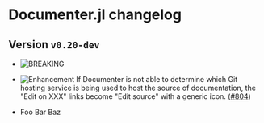 # Documenter.jl changelog

## Version `v0.20-dev`

* ![BREAKING][badge-breaking]

* ![Enhancement][badge-enhancement] If Documenter is not able to determine which Git hosting service is being used to host the source of documentation, the "Edit on XXX" links become "Edit source" with a generic icon. ([#804][github-804])

[github-804]: https://github.com/JuliaDocs/Documenter.jl/pull/804

* Foo Bar Baz

[badge-breaking]: https://img.shields.io/badge/BREAKING-red.svg
[badge-feature]: https://img.shields.io/badge/feature-blue.svg
[badge-enhancement]: https://img.shields.io/badge/enhancement-lightblue.svg
[badge-bug]: https://img.shields.io/badge/bug-purple.svg
